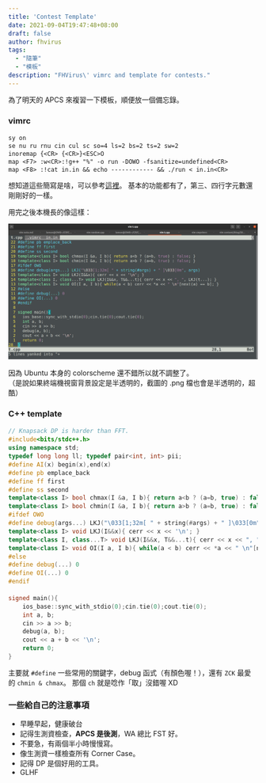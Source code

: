 ```yaml
---
title: 'Contest Template'
date: 2021-09-04T19:47:48+08:00
draft: false
author: fhvirus
tags:
  - "隨筆"
  - "模板"
description: "FHVirus\' vimrc and template for contests."
---
```


為了明天的 APCS 來複習一下模板，順便放一個備忘錄。

<!--more-->

### vimrc

```vim
sy on
se nu ru rnu cin cul sc so=4 ls=2 bs=2 ts=2 sw=2
inoremap {<CR> {<CR>}<ESC>O
map <F7> :w<CR>:!g++ "%" -o run -DOWO -fsanitize=undefined<CR>
map <F8> :!cat in.in && echo ------------ && ./run < in.in<CR>
```

想知道這些簡寫是啥，可以參考[這裡](https://vimhelp.org/options.txt.html)。
基本的功能都有了，第三、四行字元數還剛剛好的一樣。

用完之後本機長的像這樣：

![screenshot](screenshot.png)

因為 Ubuntu 本身的 colorscheme 還不錯所以就不調整了。  
（是說如果終端機視窗背景設定是半透明的，截圖的 .png 檔也會是半透明的，超酷）

### C++ template

```cpp
// Knapsack DP is harder than FFT.
#include<bits/stdc++.h>
using namespace std;
typedef long long ll; typedef pair<int, int> pii;
#define AI(x) begin(x),end(x)
#define pb emplace_back
#define ff first
#define ss second
template<class I> bool chmax(I &a, I b){ return a<b ? (a=b, true) : false; }
template<class I> bool chmin(I &a, I b){ return a>b ? (a=b, true) : false; }
#ifdef OWO
#define debug(args...) LKJ("\033[1;32m[ " + string(#args) + " ]\033[0m", args)
template<class I> void LKJ(I&&x){ cerr << x << '\n'; }
template<class I, class...T> void LKJ(I&&x, T&&...t){ cerr << x << ", ", LKJ(t...); }
template<class I> void OI(I a, I b){ while(a < b) cerr << *a << " \n"[next(a) == b], ++a; }
#else
#define debug(...) 0
#define OI(...) 0
#endif

signed main(){
	ios_base::sync_with_stdio(0);cin.tie(0);cout.tie(0);
	int a, b;
	cin >> a >> b;
	debug(a, b);
	cout << a + b << '\n';
	return 0;
}
```

主要就 `#define` 一些常用的關鍵字，debug 函式（有顏色喔！），還有 `ZCK` 最愛的 `chmin & chmax`。
那個 `ch` 就是唸作「取」沒錯喔 XD

### 一些給自己的注意事項

- 早睡早起，健康破台
- 記得生測資檢查，**APCS 是後測**，WA 總比 FST 好。
- 不要急，有兩個半小時慢慢寫。
- 像生測資一樣檢查所有 Corner Case。
- 記得 DP 是個好用的工具。
- GLHF
